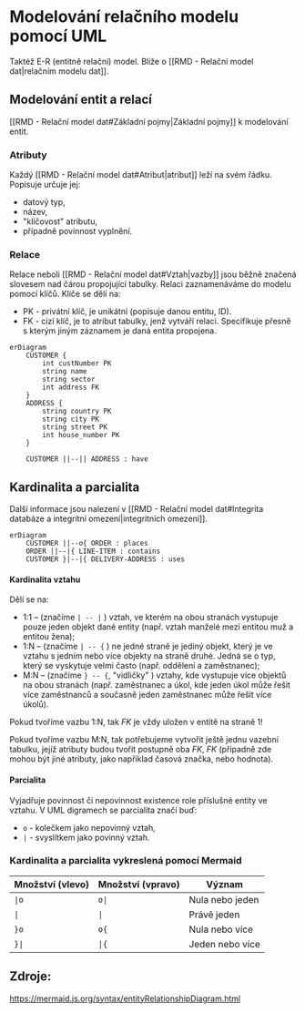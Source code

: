 # Modelování relačního modelu pomocí UML
Taktéž E-R (entitně relační) model.
Blíže o [[RMD - Relační model dat|relačním modelu dat]]. 

## Modelování entit a relací
[[RMD - Relační model dat#Základní pojmy|Základní pojmy]] k modelování entit. 

### Atributy 
Každý [[RMD - Relační model dat#Atribut|atribut]] leží na svém řádku. Popisuje určuje jej:
- datový typ,
- název,
- "klíčovost" atributu,
- případně povinnost vyplnění.

### Relace 
Relace neboli [[RMD - Relační model dat#Vztah|vazby]] jsou běžně značená slovesem nad čárou propojující tabulky. Relaci zaznamenáváme do modelu pomocí klíčů. Klíče se dělí na:
- PK - privátní klíč, je unikátní (popisuje danou entitu, ID).
- FK - cizí klíč, je to atribut tabulky, jenž vytváří relaci. Specifikuje přesně s kterým jiným záznamem je daná entita propojena. 

```mermaid
erDiagram
    CUSTOMER {
        int custNumber PK
        string name
        string sector
        int address FK
    }
    ADDRESS {
	    string country PK
	    string city PK
	    string street PK
	    int house_number PK
    }

	CUSTOMER ||--|| ADDRESS : have
```
## Kardinalita a parcialita
Další informace jsou nalezení v [[RMD - Relační model dat#Integrita databáze a integritní omezení|integritních omezení]].

```mermaid
erDiagram
    CUSTOMER ||--o{ ORDER : places
    ORDER ||--|{ LINE-ITEM : contains
    CUSTOMER }|--|{ DELIVERY-ADDRESS : uses
```

#### Kardinalita vztahu
Dělí se na:
- 1:1 – (značíme `| -- |` ) vztah, ve kterém na obou stranách vystupuje pouze jeden objekt dané entity (např. vztah manželé mezi entitou muž a entitou žena);
- 1:N – (značíme `| -- {` ) ne jedné straně je jediný objekt, který je ve vztahu s jedním nebo více objekty na straně druhé. Jedná se o typ, který se vyskytuje velmi často (např. oddělení a zaměstnanec); 
- M:N – (značíme `} -- {`, "vidličky" ) vztahy, kde vystupuje více objektů na obou stranách (např. zaměstnanec a úkol, kde jeden úkol může řešit více zaměstnanců a současně jeden zaměstnanec může řešit více úkolů).

Pokud tvoříme vazbu 1:N, tak *FK* je vždy uložen v entitě na straně 1!

Pokud tvoříme vazbu M:N, tak potřebujeme vytvořit ještě jednu vazební tabulku, jejíž atributy budou tvořit postupně oba *FK*, *FK* (případně zde mohou být jiné atributy, jako například časová značka, nebo hodnota).

#### Parcialita
Vyjadřuje povinnost či nepovinnost existence role příslušné entity ve vztahu. V UML digramech se parcialita značí buď: 
- `o` - kolečkem jako nepovinný vztah,
- `|` - svyslítkem jako povinný vztah.

### Kardinalita a parcialita vykreslená pomocí Mermaid

| Množství (vlevo) | Množství (vpravo) | Význam          |
| ---------------- | ----------------- | --------------- |
| `\|o`            | `o\|`             | Nula nebo jeden |
| `\|`             | `\|`              | Právě jeden     |
| `}o`             | `o{`              | Nula nebo více  | 
| `}\|`            | `\|{`             | Jeden nebo více |

## Zdroje:
https://mermaid.js.org/syntax/entityRelationshipDiagram.html
